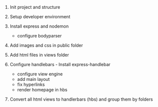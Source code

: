 1. Init project and structure
2. Setup developer environment
3. Install express and nodemon
    - configure bodyparser
4. Add images and css in public folder

5. Add html files in views folder

6. Configure handlebars - Install express-handlebar
    - configure view engine
    - add main layout
    - fix hyperlinks
    - render homepage in hbs
    
7. Convert all html views to handlerbars (hbs) and group them by folders
